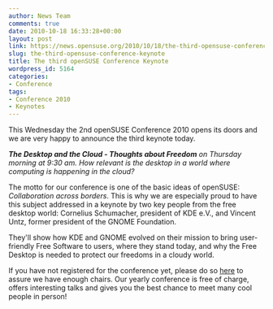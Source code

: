 ```yaml
---
author: News Team
comments: true
date: 2010-10-18 16:33:28+00:00
layout: post
link: https://news.opensuse.org/2010/10/18/the-third-opensuse-conference-keynote/
slug: the-third-opensuse-conference-keynote
title: The third openSUSE Conference Keynote
wordpress_id: 5164
categories:
- Conference
tags:
- Conference 2010
- Keynotes
---
```


This Wednesday the 2nd openSUSE Conference 2010 opens its doors and we are very happy to announce the third keynote today.

_**The Desktop and the Cloud - Thoughts about Freedom** on Thursday morning at 9:30 am. How relevant is the desktop in a world where computing is happening in the cloud?_ 

The motto for our conference is one of the basic ideas of openSUSE: _Collaboration across borders_. This is why we are especially proud to have this subject addressed in a keynote by two key people from the free desktop world: Cornelius Schumacher, president of KDE e.V., and Vincent Untz, former president of the GNOME Foundation.

They'll show how KDE and GNOME evolved on their mission to bring user-friendly Free Software to users, where they stand today, and why the Free Desktop is needed to protect our freedoms in a cloudy world.

If you have not registered for the conference yet, please do so [here](//conference.opensuse.org/indico/confRegistrationFormDisplay.py/display?confId=0) to assure we have enough chairs. Our yearly conference is free of charge, offers interesting talks and gives you the best chance to meet many cool people in person!
